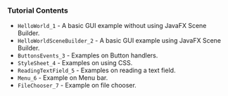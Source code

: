 ### Tutorial Contents

* `HelloWorld_1` - A basic GUI example without using JavaFX Scene Builder.
* `HelloWorldSceneBuilder_2` - A basic GUI example using JavaFX Scene Builder.
* `ButtonsEvents_3` - Examples on Button handlers.
* `StyleSheet_4` - Examples on using CSS.
* `ReadingTextField_5` - Examples on reading a text field.
* `Menu_6` - Example on Menu bar.
* `FileChooser_7` - Example on file chooser.